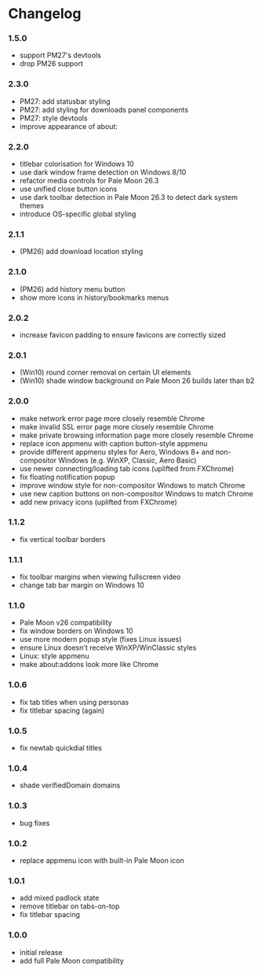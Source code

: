 # Changelog

### 1.5.0
- support PM27's devtools
- drop PM26 support

### 2.3.0
- PM27: add statusbar styling
- PM27: add styling for downloads panel components
- PM27: style devtools
- improve appearance of about:

### 2.2.0
- titlebar colorisation for Windows 10
- use dark window frame detection on Windows 8/10
- refactor media controls for Pale Moon 26.3
- use unified close button icons
- use dark toolbar detection in Pale Moon 26.3 to detect dark system themes
- introduce OS-specific global styling

### 2.1.1
- (PM26) add download location styling

### 2.1.0
- (PM26) add history menu button
- show more icons in history/bookmarks menus

### 2.0.2
- increase favicon padding to ensure favicons are correctly sized

### 2.0.1
- (Win10) round corner removal on certain UI elements
- (Win10) shade window background on Pale Moon 26 builds later than b2

### 2.0.0
- make network error page more closely resemble Chrome
- make invalid SSL error page more closely resemble Chrome
- make private browsing information page more closely resemble Chrome
- replace icon appmenu with caption button-style appmenu
- provide different appmenu styles for Aero, Windows 8+ and non-compositor Windows (e.g. WinXP, Classic, Aero Basic)
- use newer connecting/loading tab icons (uplifted from FXChrome)
- fix floating notification popup
- improve window style for non-compositor Windows to match Chrome
- use new caption buttons on non-compositor Windows to match Chrome
- add new privacy icons (uplifted from FXChrome)

### 1.1.2
- fix vertical toolbar borders

### 1.1.1
- fix toolbar margins when viewing fullscreen video
- change tab bar margin on Windows 10

### 1.1.0
- Pale Moon v26 compatibility
- fix window borders on Windows 10
- use more modern popup style (fixes Linux issues)
- ensure Linux doesn't receive WinXP/WinClassic styles
- Linux: style appmenu
- make about:addons look more like Chrome

### 1.0.6
- fix tab titles when using personas
- fix titlebar spacing (again)

### 1.0.5
- fix newtab quickdial titles

### 1.0.4
- shade verifiedDomain domains

### 1.0.3
- bug fixes

### 1.0.2
- replace appmenu icon with built-in Pale Moon icon

### 1.0.1
- add mixed padlock state
- remove titlebar on tabs-on-top
- fix titlebar spacing

### 1.0.0
- initial release
- add full Pale Moon compatibility